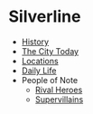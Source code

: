 <!-- TITLE: Silverline -->
<!-- SUBTITLE: A campaign setting for Masks -->

# Silverline
* [History](silverline/history)
* [The City Today](silverline/the-city-today)
* [Locations](silverline/locations)
* [Daily Life](silverline/daily-life)
* People of Note
  * [Rival Heroes](silverline/rival-heroes)
  * [Supervillains](silverline/supervillains)